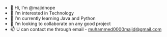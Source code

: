 - 👋 Hi, I’m @majidnope
- 👀 I’m interested in Technology
- 🌱 I’m currently learning Java and Python
- 💞️ I’m looking to collaborate on any good project
- 📫 U can contact me through email - muhammed0000majid@gmail.com

<!---
majid-nope/majid-nope is a ✨ special ✨ repository because its `README.md` (this file) appears on your GitHub profile.
You can click the Preview link to take a look at your changes.
--->
